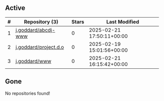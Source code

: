 ## Active
| # | Repository (3) | Stars | Last Modified |
| --- | --- | --- | --- |
| 1 | [j.goddard/abcdj-www](https://hub.datalad.org/j.goddard/abcdj-www) | 0 | 2025-02-21 17:50:11+00:00 |
| 2 | [j.goddard/project.d.o](https://hub.datalad.org/j.goddard/project.d.o) | 0 | 2025-02-19 15:01:56+00:00 |
| 3 | [j.goddard/www](https://hub.datalad.org/j.goddard/www) | 0 | 2025-02-21 16:15:42+00:00 |

## Gone
No repositories found!
